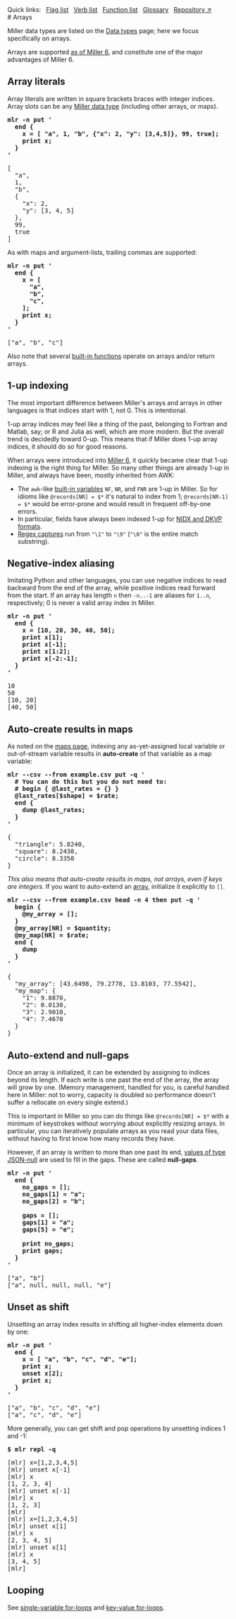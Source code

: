 <!---  PLEASE DO NOT EDIT DIRECTLY. EDIT THE .md.in FILE PLEASE. --->
<div>
<span class="quicklinks">
Quick links:
&nbsp;
<a class="quicklink" href="../reference-main-flag-list/index.html">Flag list</a>
&nbsp;
<a class="quicklink" href="../reference-verbs/index.html">Verb list</a>
&nbsp;
<a class="quicklink" href="../reference-dsl-builtin-functions/index.html">Function list</a>
&nbsp;
<a class="quicklink" href="../glossary/index.html">Glossary</a>
&nbsp;
<a class="quicklink" href="https://github.com/johnkerl/miller" target="_blank">Repository ↗</a>
</span>
</div>
# Arrays

Miller data types are listed on the [Data types](reference-main-data-types.md)
page; here we focus specifically on arrays.

Arrays are supported [as of Miller 6](new-in-miller-6.md), and constitute one
of the major advantages of Miller 6.

## Array literals

Array literals are written in square brackets braces with integer indices. Array slots can be any [Miller data type](reference-main-data-types.md) (including other arrays, or maps).

<pre class="pre-highlight-in-pair">
<b>mlr -n put '</b>
<b>  end {</b>
<b>    x = [ "a", 1, "b", {"x": 2, "y": [3,4,5]}, 99, true];</b>
<b>    print x;</b>
<b>  }</b>
<b>'</b>
</pre>
<pre class="pre-non-highlight-in-pair">
[
  "a",
  1,
  "b",
  {
    "x": 2,
    "y": [3, 4, 5]
  },
  99,
  true
]
</pre>

As with maps and argument-lists, trailing commas are supported:

<pre class="pre-highlight-in-pair">
<b>mlr -n put '</b>
<b>  end {</b>
<b>    x = [</b>
<b>      "a",</b>
<b>      "b",</b>
<b>      "c",</b>
<b>    ];</b>
<b>    print x;</b>
<b>  }</b>
<b>'</b>
</pre>
<pre class="pre-non-highlight-in-pair">
["a", "b", "c"]
</pre>

Also note that several [built-in functions](reference-dsl-builtin-functions.md) operate on arrays and/or return arrays.

## 1-up indexing

The most important difference between Miller's arrays and arrays in other
languages is that indices start with 1, not 0. This is intentional.

1-up array indices may feel like a thing of the past, belonging to Fortran and
Matlab, say; or R and Julia as well, which are more modern.  But the overall
trend is decidedly toward 0-up. This means that if Miller does 1-up array
indices, it should do so for good reasons.

When arrays were introduced into [Miller 6](new-in-miller-6.md), it quickly became
clear that 1-up indexing is the right thing for Miller.  So many other things
are already 1-up in Miller, and always have been, mostly inherited from AWK:

* The `awk`-like [built-in variables](reference-dsl-variables.md#built-in-variables) `NF`, `NR`, and `FNR` are 1-up in Miller. So for idioms like `@records[NR] = $*` it's natural to index from 1; `@records[NR-1] = $*` would be error-prone and would result in frequent off-by-one errors.
* In particular, fields have always been indexed 1-up for [NIDX and DKVP formats](file-formats.md).
* [Regex captures](reference-main-regular-expressions.md) run from `"\1"` to `"\9"` (`"\0"` is the entire match substring).

## Negative-index aliasing

Imitating Python and other languages, you can use negative indices to read backward from the end of the array,
while positive indices read forward from the start. If an array has length `n` then `-n..-1` are aliases for `1..n`, respectively; 0 is never a valid array index in Miller.

<pre class="pre-highlight-in-pair">
<b>mlr -n put '</b>
<b>  end {</b>
<b>    x = [10, 20, 30, 40, 50];</b>
<b>    print x[1];</b>
<b>    print x[-1];</b>
<b>    print x[1:2];</b>
<b>    print x[-2:-1];</b>
<b>  }</b>
<b>'</b>
</pre>
<pre class="pre-non-highlight-in-pair">
10
50
[10, 20]
[40, 50]
</pre>

## Auto-create results in maps

As noted on the [maps page](reference-main-maps.md), indexing any
as-yet-assigned local variable or out-of-stream variable results in
**auto-create** of that variable as a map variable:

<pre class="pre-highlight-in-pair">
<b>mlr --csv --from example.csv put -q '</b>
<b>  # You can do this but you do not need to:</b>
<b>  # begin { @last_rates = {} }</b>
<b>  @last_rates[$shape] = $rate;</b>
<b>  end {</b>
<b>    dump @last_rates;</b>
<b>  }</b>
<b>'</b>
</pre>
<pre class="pre-non-highlight-in-pair">
{
  "triangle": 5.8240,
  "square": 8.2430,
  "circle": 8.3350
}
</pre>

*This also means that auto-create results in maps, not arrays, even if keys are integers.*
If you want to auto-extend an [array](reference-main-arrays.md), initialize it explicitly to `[]`.

<pre class="pre-highlight-in-pair">
<b>mlr --csv --from example.csv head -n 4 then put -q '</b>
<b>  begin {</b>
<b>    @my_array = [];</b>
<b>  }</b>
<b>  @my_array[NR] = $quantity;</b>
<b>  @my_map[NR] = $rate;</b>
<b>  end {</b>
<b>    dump</b>
<b>  }</b>
<b>'</b>
</pre>
<pre class="pre-non-highlight-in-pair">
{
  "my_array": [43.6498, 79.2778, 13.8103, 77.5542],
  "my_map": {
    "1": 9.8870,
    "2": 0.0130,
    "3": 2.9010,
    "4": 7.4670
  }
}
</pre>

## Auto-extend and null-gaps

Once an array is initialized, it can be extended by assigning to indices beyond
its length.  If each write is one past the end of the array, the array will
grow by one. (Memory management, handled for you, is careful handled here in
Miller: not to worry, capacity is doubled so performance doesn't suffer a
rellocate on every single extend.)

This is important in Miller so you can do things like `@records[NR] = $*` with
a minimum of keystrokes without worrying about explicitly resizing arrays. In
particular, you can iteratively populate arrays as you read your data files,
without having to first know how many records they have.

However, if an array is written to more than one past its end, [values of type
JSON-null](reference-main-data-types.md) are used to fill in the gaps. These
are called **null-gaps**.

<pre class="pre-highlight-in-pair">
<b>mlr -n put '</b>
<b>  end {</b>
<b>    no_gaps = [];</b>
<b>    no_gaps[1] = "a";</b>
<b>    no_gaps[2] = "b";</b>
<b></b>
<b>    gaps = [];</b>
<b>    gaps[1] = "a";</b>
<b>    gaps[5] = "e";</b>
<b></b>
<b>    print no_gaps;</b>
<b>    print gaps;</b>
<b>  }</b>
<b>'</b>
</pre>
<pre class="pre-non-highlight-in-pair">
["a", "b"]
["a", null, null, null, "e"]
</pre>

## Unset as shift

Unsetting an array index results in shifting all higher-index elements down by one:

<pre class="pre-highlight-in-pair">
<b>mlr -n put '</b>
<b>  end {</b>
<b>    x = [ "a", "b", "c", "d", "e"];</b>
<b>    print x;</b>
<b>    unset x[2];</b>
<b>    print x;</b>
<b>  }</b>
<b>'</b>
</pre>
<pre class="pre-non-highlight-in-pair">
["a", "b", "c", "d", "e"]
["a", "c", "d", "e"]
</pre>

More generally, you can get shift and pop operations by unsetting indices 1 and -1:

<pre class="pre-highlight-in-pair">
<b>$ mlr repl -q</b>
</pre>
<pre class="pre-non-highlight-in-pair">
[mlr] x=[1,2,3,4,5]
[mlr] unset x[-1]
[mlr] x
[1, 2, 3, 4]
[mlr] unset x[-1]
[mlr] x
[1, 2, 3]
[mlr]
[mlr] x=[1,2,3,4,5]
[mlr] unset x[1]
[mlr] x
[2, 3, 4, 5]
[mlr] unset x[1]
[mlr] x
[3, 4, 5]
[mlr]
</pre>

## Looping

See [single-variable for-loops](reference-dsl-control-structures.md#single-variable-for-loops) and [key-value for-loops](reference-dsl-control-structures.md#key-value-for-loops).
